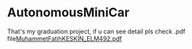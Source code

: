 # AutonomousMiniCar
That's my graduation project, if u can see detail pls check .pdf file[MuhammetFatihKESKİN_ELM492.pdf](https://github.com/MFatihKeskin/AutonomousMiniCar/files/9938416/MuhammetFatihKESKIN_ELM492.pdf)
 
